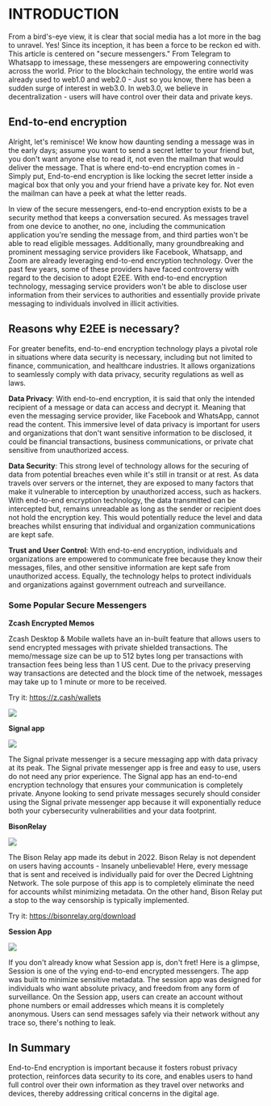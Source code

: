 # INTRODUCTION

From a bird's-eye view, it is clear that social media has a lot more in the bag to unravel. Yes! Since its inception, it has been a force to be reckon ed with. This article is centered on "secure messengers." From Telegram to Whatsapp to imessage, these messengers are empowering connectivity across the world. Prior to the blockchain technology, the entire world was already used to web1.0 and web2.0 - Just so you know, there has been a sudden surge of interest in web3.0. In web3.0, we believe in decentralization - users will have control over their data and private keys.

## End-to-end encryption

Alright, let's reminisce! We know how daunting sending a message was in the early days; assume you want to send a secret letter to your friend but, you don't want anyone else to read it, not even the mailman that would deliver the message. That is where end-to-end encryption comes in - Simply put, End-to-end encryption is like locking the secret letter inside a magical box that only you and your friend have a private key for. Not even the mailman can have a peek at what the letter reads.

In view of the secure messengers, end-to-end encryption exists to be a security method that keeps a conversation secured. As messages travel from one device to another, no one, including the communication application you're sending the message from, and third parties won't be able to read eligible messages. Additionally, many groundbreaking and prominent messaging service providers like Facebook, Whatsapp, and Zoom are already leveraging end-to-end encryption technology. Over the past few years, some of these providers have faced controversy with regard to the decision to adopt E2EE. With end-to-end encryption technology, messaging service providers won't be able to disclose user information from their services to authorities and essentially provide private messaging to individuals involved in illicit activities.

## Reasons why E2EE is necessary?

For greater benefits, end-to-end encryption technology plays a pivotal role in situations where data security is necessary, including but not limited to finance, communication, and healthcare industries. It allows organizations to seamlessly comply with data privacy, security regulations as well as laws.

**Data Privacy**: With end-to-end encryption, it is said that only the intended recipient of a message or data can access and decrypt it. Meaning that even the messaging service provider, like Facebook and WhatsApp, cannot read the content. This immersive level of data privacy is important for users and organizations that don't want sensitive information to be disclosed, it could be financial transactions, business communications, or private chat sensitive from unauthorized access.

**Data Security**: This strong level of technology allows for the securing of data from potential breaches even while it's still in transit or at rest.
As data travels over servers or the internet, they are exposed to many factors that make it vulnerable to interception by unauthorized access, such as hackers. With end-to-end encryption technology, the data transmitted can be intercepted but, remains unreadable as long as the sender or recipient does not hold the encryption key. This would potentially reduce the level and data breaches whilst ensuring that individual and organization communications are kept safe.

**Trust and User Control**: With end-to-end encryption, individuals and organizations are empowered to communicate free because they know their messages, files, and other sensitive information are kept safe from unauthorized access. Equally, the technology helps to protect individuals and organizations against government outreach and surveillance.

### Some Popular Secure Messengers

**Zcash Encrypted Memos**

Zcash Desktop & Mobile wallets have an in-built feature that allows users to send encrypted messages with private shielded transactions. The memo/message size can be up to 512 bytes long per transactions with transaction fees being less than 1 US cent. Due to the privacy preserving way transactions are detected and the block time of the netwoek, messages may take up to 1 minute or more to be received. 

Try it: https://z.cash/wallets 

![](https://i.ibb.co/n8HbQZC/Zcash-1177103374.png)


**Signal app**

![](https://i.ibb.co/7RbbxSs/signal-app-logo-scaled-454032876.jpg)

The Signal private messenger is a secure messaging app with data privacy at its peak. The Signal private messenger app is free and easy to use, users do not need any prior experience. The Signal app has an end-to-end encryption technology that ensures your communication is completely private. Anyone looking to send private messages securely should consider using the Signal private messenger app because it will exponentially reduce both your cybersecurity vulnerabilities and your data footprint.

**BisonRelay**

![](https://i.ibb.co/ZxpBVNv/ogimg-v1-1000556235.jpg)

The Bison Relay app made its debut in 2022. Bison Relay is not dependent on users having accounts - Insanely unbelievable! Here, every message that is sent and received is individually paid for over the Decred Lightning Network. The sole purpose of this app is to completely eliminate the need for accounts whilst minimizing metadata. On the other hand, Bison Relay put a stop to the way censorship is typically implemented. 

Try it: https://bisonrelay.org/download


**Session App**

![](https://i.ibb.co/gdpwb1v/logo-black.png)

If you don't already know what Session app is, don't fret! Here is a glimpse, Session is one of the vying end-to-end encrypted messengers. The app was built to minimize sensitive metadata. The session app was designed for individuals who want absolute privacy, and freedom from any form of surveillance. On the Session app, users can create an account without phone numbers or email addresses which means it is completely anonymous. Users can send messages safely via their network without any trace so, there's nothing to leak.

## In Summary

End-to-End encryption is important because it fosters robust privacy protection, reinforces data security to its core, and enables users to hand full control over their own information as they travel over networks and devices, thereby addressing critical concerns in the digital age.

